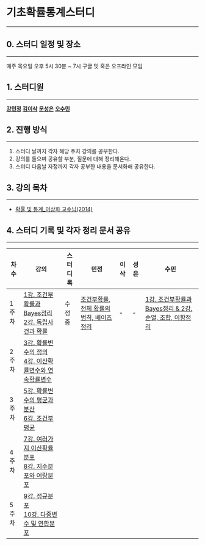 # 기초확률통계스터디 
---
## 0. 스터디 일정 및 장소
---
매주 목요일 오후 5시 30분 ~ 7시 
구글 밋 혹은 오프라인 모임 
## 1. 스터디원
---
**[강민정](https://github.com/miinkang)** **[김이삭]()** **[문성은]()** **[오수민](https://github.com/Acclesia)**
## 2. 진행 방식 
---
1. 스터디 날까지 각자 해당 주차 강의를 공부한다. 
2. 강의를 들으며 공유할 부분, 질문에 대해 정리해온다.
3. 스터디 다음날 자정까지 각자 공부한 내용을 문서화해 공유한다.  
## 3. 강의 목차
---
- [확률 및 통계_이상화 교수님(2014)](https://www.youtube.com/playlist?list=PLSN_PltQeOyjmRIsC7VNirXOBqWoypd4V)

## 4. 스터디 기록 및 각자 정리 문서 공유 
---
|차수|강의|스터디록|민정|이삭|성은|수민|
|---|---|---|---|---|---|---|
|1주차|[1강. 조건부확률과 Bayes정리](https://youtu.be/2ewO_6msPbA)<br>[2강. 독립사건과 확률](https://youtu.be/yr0YUoteuO8)|수정중|[조건부확률, 전체 확률의 법칙, 베이즈 정리](https://miinkang.github.io/probability%20and%20statistics/probability_theory_statics-copy/)|-|-|[1강. 조건부확률과 Bayes정리 & 2강. 순열, 조합, 이항정리](https://www.notion.so/1-Bayes-2-c0f6c764d851412993a851f0357b6223)|
|2주차|[3강. 확률변수의 정의](https://youtu.be/SFzNxI9H39Q)<br>[4강. 이산확률변수와 연속확률변수](https://youtu.be/LAMgk8ATcqs)|
|3주차|[5강. 확률변수의 평균과 분산](https://youtu.be/8B5G94qanuE)<br>[6강. 조건부 평균](https://youtu.be/_x3P-adsAow)|
|4주차|[7강. 여러가지 이산확률분포](https://youtu.be/xxOVYoVpkEM)<br>[8강. 지수분포와 어랑분포](https://youtu.be/BsQ4GgXEDWM)|
|5주차|[9강. 정규분포](https://youtu.be/r189b67F-Do)<br>[10강. 다중변수 및 연합분포](https://youtu.be/mcZ_CSmRWgw)|
